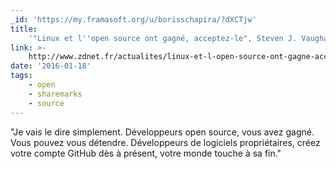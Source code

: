 ```yaml
---
_id: 'https://my.framasoft.org/u/borisschapira/?dXCTjw'
title:
    '"Linux et l''open source ont gagné, acceptez-le", Steven J. Vaughan-Nichols'
link: >-
    http://www.zdnet.fr/actualites/linux-et-l-open-source-ont-gagne-acceptez-le-39830530.htm
date: '2016-01-18'
tags:
    - open
    - sharemarks
    - source
---
```


<div class="markdown"><p>&quot;Je vais le dire simplement. Développeurs open source, vous avez gagné. Vous pouvez vous détendre. Développeurs de logiciels propriétaires, créez votre compte GitHub dès à présent, votre monde touche à sa fin.&quot;
</p></div>
